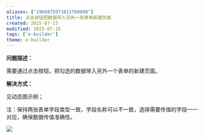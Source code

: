 ```yaml
---
aliases: ["1966875973811760090"]
title: 点击按钮把数据带入另外一张表单新建页面
created: 2025-07-15
modified: 2025-07-15
tags: ['e-builder']
theme: e-builder
---
```


**问题描述：**

需要通过点击按钮，把勾选的数据带入另外一个表单的新建页面。

**解决方式：**

见动态图示例；

注：保持两张表单字段类型一致，字段名称可以不一致，选择需要传值的字段一一对应，确保数据传值准确性。

![](https://myhelpdoc.oss-cn-heyuan.aliyuncs.com/mdimages/7cf107631e15bba27ee0f83058ee4636.jpg)